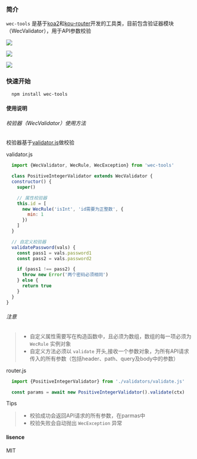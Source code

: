 ###  简介

``wec-tools`` 是基于[koa2](https://koa.bootcss.com/)和[kou-router](https://github.com/ZijianHe/koa-router#readme)开发的工具类，目前包含验证器模块（WecValidator），用于API参数校验

![](https://img.shields.io/badge/node-%3E%3D%20v6.10.2-brightgreen)

![](https://img.shields.io/badge/npm-%3E%3D%20v6.10.3-brightgreen)

![](https://img.shields.io/npm/v/npm?label=npm)


### 快速开始

```` bash
  npm install wec-tools
````

#### 使用说明

###### 校验器（WecValidator）使用方法
校验器基于[validator.js](https://github.com/validatorjs/validator.js)做校验

validator.js
````javascript
  import {WecValidator, WecRule, WecException} from 'wec-tools'

  class PositiveIntegerValidator extends WecValidator {
  constructor() {
    super()

    // 属性校验器
    this.id = [
      new WecRule('isInt', 'id需要为正整数', {
        min: 1
      })
    ]
  }

  // 自定义校验器
  validatePassword(vals) {
    const pass1 = vals.password1
    const pass2 = vals.password2

    if (pass1 !== pass2) {
      throw new Error('两个密码必须相同')
    } else {
      return true
    }
  }
}
````

###### 注意
> - 自定义属性需要写在构造函数中，且必须为数组，数组的每一项必须为 `WecRule` 实例对象
> - 自定义方法必须以 `validate` 开头,接收一个参数对象，为所有API请求传入的所有参数（包括header、path、query及body中的参数）


router.js
````javascript
  import {PositiveIntegerValidator} from './validators/validate.js'

  const params = await new PositiveIntegerValidator().validate(ctx)
````

Tips
> - 校验成功会返回API请求的所有参数，在parmas中
> - 校验失败会自动抛出 `WecException` 异常

#### lisence
MIT
